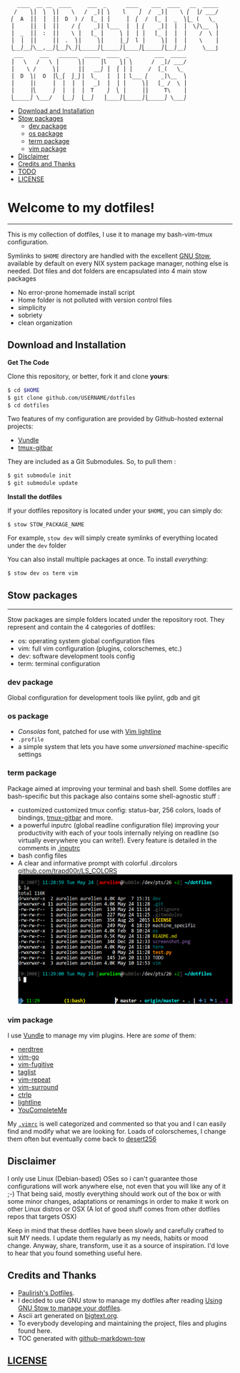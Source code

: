 ```
   ____  __ __  ____     ___  _      ____    ___  ____   __  _____
  /    ⎞⎟  ⎞  ⎞⎟    \   /  _]⎟ ⎞    l    ⎠  /  _]⎟    \ ⎛  ⎟/ ___/
 ⎛  A  ⎟⎟  ⎟  ⎟⎟  D  ) /  [_ ⎟ ⎟     ⎟  ⎛  /  [_ ⎟  _  ⎞⎩_ (   \_
 ⎟     ⎟⎟  ⎟  ⎟⎟    / ⎛    _]⎟ l___  ⎟  ⎟ ⎛    _]⎟  ⎟  ⎟  \⎠\__  ⎞
 ⎟  _  ⎟⎟  :  ⎟⎟    \ ⎟   [_ ⎟     ⎞ ⎟  ⎟ ⎟   [_ ⎟  ⎟  ⎟    /  \ ⎟
 ⎟  ⎟  ⎟⎟     ⎟⎟  .  ⎞⎟     ⎞⎟     ⎟_⎠  l ⎟     ⎞⎟  ⎟  ⎟    \    ⎟
 ⎩__⎠__⎠\__,__⎠⎩__⎠\_⎠⎩_____⎠⎩_____⎠⎩____⎠⎣_____⎠⎩__⎠__⎠     \___j
  ___     ___   ______  _____  ____  _        ___  _____
 ⎟   \   /   \ ⎟      ⎞⎟     ⎟l    ⎞⎟ ⎞      /  _]/ ___/
 ⎟    \ /     ⎞⎟      ⎟⎟   __⎠ ⎟  ⌠ ⎟ ⎟     /  [_(   \_ 
 ⎟  D  ⎞|  O  ⎟⎝_⌠  ⌡_⌡⎟  l_   ⎟  ⎟ ⎟ l___ ⎛    _]\__  ⎞
 ⎟     ⎟|     ⎟  ⎟  ⎟  ⎟   _]  ⎟  ⎟ ⎟     ⎞⎟   [_ /  \ ⎟
 ⎟     ⎟⎝     ⎠  ⎟  ⎟  ⎟  T    ⎠  ⎝ ⎟     ⎟⎟     T\    ⎟
 ⎩_____⎠ \___/   ⎩__⎠  ⎩__⎠   ⎟____⎠⎩_____⎠⎩_____⎠ \___⎠
```

   * [Download and Installation](#download-and-installation)
   * [Stow packages](#stow-packages)
     * [dev package](#dev-package)
     * [os package](#os-package)
     * [term package](#term-package)
     * [vim package](#vim-package)
   * [Disclaimer](#disclaimer)
   * [Credits and Thanks](#credits-and-thanks)
   * [TODO](#todo)
   * [<a href="LICENSE">LICENSE</a> ](#license)


# Welcome to my dotfiles!
-------------------------

This is my collection of dotfiles, I use it to manage my bash-vim-tmux
configuration.

Symlinks to `$HOME` directory are handled with the excellent [GNU
Stow](http://www.gnu.org/software/stow/), available by default on every NIX
system package manager, nothing else is needed.  Dot files and dot folders are
encapsulated into 4 main stow packages

 + No error-prone homemade install script
 + Home folder is not polluted with version control files
 + simplicity
 + sobriety
 + clean organization 


## Download and Installation

**Get The Code**

Clone this repository, or better, fork it and clone **yours**:

```sh
$ cd $HOME
$ git clone github.com/USERNAME/dotfiles
$ cd dotfiles
```

Two features of my configuration are provided by Github-hosted external projects:

 * [Vundle](https://github.com/gmarik/vundle)
 * [tmux-gitbar](https://github.com/aurelien-rainone/tmux-gitbar)

They are included as a Git Submodules. So, to pull them :

```sh
$ git submodule init
$ git submodule update
```

**Install the dotfiles**

If your dotfiles repository is located under your `$HOME`, you can simply do:

```
$ stow STOW_PACKAGE_NAME
```
For example, `stow dev` will simply create symlinks of everything located under the `dev` folder


You can also install multiple packages at once. To install *everything*:

```sh
$ stow dev os term vim
```

## Stow packages
----------------
Stow packages are simple folders located under the repository root. They
represent and contain the 4 categories of dotfiles:
 
+ os: operating system global configuration files
+ vim: full vim configuration (plugins, colorschemes, etc.)
+ dev: software development tools config
+ term: terminal configuration


### dev package

Global configuration for development tools like pylint, gdb and git


### os package

 - *Consolas* font, patched for use with [Vim lightline](https://github.com/itchyny/lightline.vim)
 - `.profile`
 - a simple system that lets you have some *unversioned* machine-specific settings


### term package

Package aimed at improving your terminal and bash shell. Some dotfiles are 
bash-specific but this package also contains some shell-agnostic stuff :

+ customized customized tmux config: status-bar, 256 colors, loads of bindings, 
  [tmux-gitbar](https://github.com/aurelien-rainone/tmux-gitbar) and more.
+ a powerful inputrc (global readline configuration file) improving your 
  productivity with each of your tools internally relying on readline (so
virtually everywhere you can write!). Every feature is detailed in the
comments in [.inputrc](./term/.inputrc)
+ bash config files
+ A clear and informative prompt with colorful .dircolors [github.com/trapd00r/LS_COLORS](https://github.com/trapd00r/LS_COLORS)
![terminal screenshot](./screenshot.png)


### vim package

I use [Vundle](https://github.com/VundleVim/Vundle.vim) to manage my vim plugins.
Here are *some* of them:

 - [nerdtree](https://github.com/scrooloose/nerdtree)
 - [vim-go](https://github.com/fatih/vim-go)
 - [vim-fugitive](https://github.com/tpope/vim-fugitive)
 - [taglist](https://github.com/vim-scripts/taglist.vim)
 - [vim-repeat](https://github.com/tpope/vim-repeat)
 - [vim-surround](https://github.com/tpope/vim-surround)
 - [ctrlp](https://github.com/ctrlpvim/ctrlp.vim)
 - [lightline](https://github.com/itchyny/lightline.vim)
 - [YouCompleteMe](https://github.com/Valloric/YouCompleteMe)

My [`.vimrc`](./vim/.vimrc) is well categorized and commented so that you and I
can easily find and modify what we are looking for.  Loads of colorschemes, I
change them often but eventually come back to
[desert256](http://www.vim.org/scripts/script.php?script_id=1243)


## Disclaimer

I only use Linux (Debian-based) OSes so i can't guarantee those configurations
will work anywhere else, not even that you will like any of it ;-) That being
said, mostly everything should work out of the box or with some minor changes,
adaptations or renamings in order to make it work on other Linux distros or
OSX (A lot of good stuff comes from other dotfiles repos that targets OSX)

Keep in mind that these dotfiles have been slowly and carefully crafted to suit
MY needs. I update them regularly as my needs, habits or mood change.
Anyway, share, transform, use it as a source of inspiration. I'd love to hear
that you found something useful here.


## Credits and Thanks

+ [Paulirish's Dotfiles](https://github.com/paulirish/dotfiles).
+ I decided to use GNU stow to manage my dotfiles after reading [Using GNU Stow to manage your dotfiles](http://brandon.invergo.net/news/2012-05-26-using-gnu-stow-to-manage-your-dotfiles.html).
+ Ascii art generated on [bigtext.org](http://bigtext.org/).
+ To everybody developing and maintaining the project, files and plugins found here.
+ TOC generated with [github-markdown-tow](https://github.com/ekalinin/github-markdown-toc)


## [LICENSE](LICENSE)
